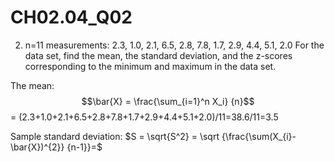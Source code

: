 # CH02.04_Q02 #
2. n=11 measurements: 2.3, 1.0, 2.1, 6.5, 2.8, 7.8, 1.7, 2.9, 4.4, 5.1, 2.0
For the data set, find the mean, the standard deviation, and the z-scores corresponding to the minimum and maximum in the data set.

The mean: $$\bar{X} = \frac{\sum_{i=1}^n X_i} {n}$$ = (2.3+1.0+2.1+6.5+2.8+7.8+1.7+2.9+4.4+5.1+2.0)/11=38.6/11=3.5

Sample standard deviation: $S = \sqrt{S^2} = \sqrt {\frac{\sum(X_{i}-\bar{X})^{2}} {n-1}}=$
